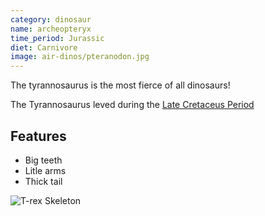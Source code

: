 ```yaml
---
category: dinosaur
name: archeopteryx 
time_period: Jurassic
diet: Carnivore
image: air-dinos/pteranodon.jpg
---
```


The tyrannosaurus is the most fierce of all dinosaurs!

The Tyrannosaurus leved during the [Late Cretaceus Period](http://en.wikipedia.org/wiki/Archaeopteryx)

## Features

- Big teeth
- Litle arms
- Thick tail

![T-rex Skeleton](http://upload.wikimedia.org/wikipedia/commons/thumb/9/9d/Archaeopteryx_lithographica_%28Berlin_specimen%29.jpg/443px-Archaeopteryx_lithographica_%28Berlin_specimen%29.jpg)
